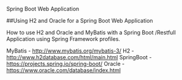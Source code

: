 Spring Boot Web Application

##Using H2 and Oracle for a Spring Boot Web Application

How to use H2 and Oracle and MyBatis with a Spring Boot /Restfull Application using Spring Framework profiles. 

MyBatis - http://www.mybatis.org/mybatis-3/ 
H2 -http://www.h2database.com/html/main.html 
SpringBoot - https://projects.spring.io/spring-boot/ 
Oracle - https://www.oracle.com/database/index.html 

